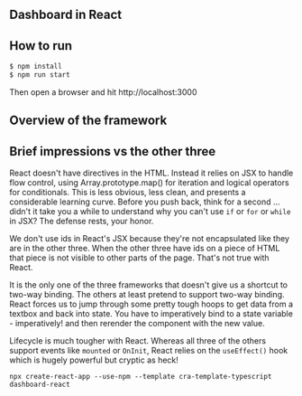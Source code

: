 ## Dashboard in React

## How to run
```bash
$ npm install
$ npm run start
```
Then open a browser and hit http://localhost:3000

## Overview of the framework

## Brief impressions vs the other three
React doesn't have directives in the HTML. Instead it relies on JSX to handle flow control, using Array.prototype.map() for iteration and logical operators for conditionals. This is less obvious, less clean, and presents a considerable learning curve. Before you push back, think for a second ... didn't it take you a while to understand why you can't use `if` or `for` or `while` in JSX? The defense rests, your honor.

We don't use ids in React's JSX because they're not encapsulated like they are in the other three. When the other three have ids on a piece of HTML that piece is not visible to other parts of the page. That's not true with React. 

It is the only one of the three frameworks that doesn't give us a shortcut to two-way binding. The others at least pretend to support two-way binding. React forces us to jump through some pretty tough hoops to get data from a textbox and back into state. You have to imperatively bind to a state variable - imperatively! and then rerender the component with the new value.

Lifecycle is much tougher with React. Whereas all three of the others support events like `mounted` or `OnInit`, React relies on the `useEffect()` hook which is hugely powerful but cryptic as heck!
 
`npx create-react-app --use-npm --template cra-template-typescript dashboard-react`